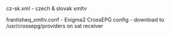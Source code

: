 cz-sk.xml - czech & slovak xmltv

frantisheq_xmltv.conf - Enigma2 CrossEPG config - download to /usr/crossepg/providers on sat receiver
